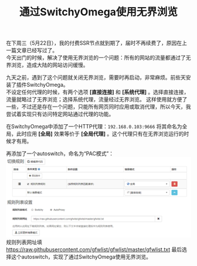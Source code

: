﻿---
title: 通过SwitchyOmega使用无界浏览
layout: post
category: [技术, 科学上网]
---

在下周三（5月22日），我的付费SSR节点就到期了，届时不再续费了，原因在上一篇文章已经写过了。  
今天出门的时候，解决了使用无界浏览的一个问题：所有的网站的流量都通过了无界浏览，造成大陆的网站访问缓慢。

九天之前，遇到了这个问题就关闭无界浏览，需要时再启动，非常麻烦。前些天安装了插件SwitchyOmega。  
不设定任何代理的时候，有两个选项 **[直接连接]** 和 **[系统代理]** 。选择直接连接，流量就略过了无界浏览；选择系统代理，流量经过无界浏览。 
这样使用就方便了一些，不过还是存在一个问题，只能所有网页同时应用或取消代理，所以今天，我尝试着实现只有访问特定网站通过代理的功能。

在SwitchyOmega中添加了一个HTTP代理：```192.168.0.103:9666``` 将其命名为全局，此时应用 **[全局]** 效果等价于 **[全局代理]** 。这个代理只有在无界浏览运行的时候才有用。

再添加了一个autoswitch，命名为“PAC模式”：
![so1](/files/img/switchyomega.png)
规则列表网址填<https://raw.githubusercontent.com/gfwlist/gfwlist/master/gfwlist.txt>
最后选择这个autoswitch，实现了通过SwitchyOmega使用无界浏览。


